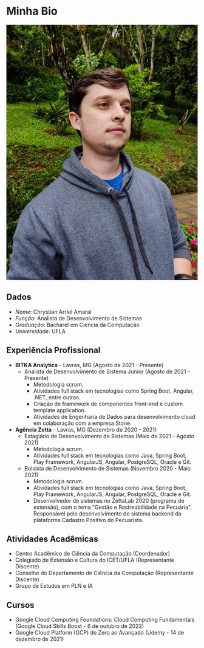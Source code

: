 # Minha Bio

![foto de perfil](foto.jpeg)

## Dados

* _Nome_: Chrystian Arriel Amaral
* _Função_: Analista de Desenvolvimento de Sistemas
* _Graduação_: Bacharel em Ciencia da Computação
* _Universidade_: UFLA

## Experiência Profissional

* **BITKA Analytics** - Lavras, MG (Agosto de 2021 - Presente)
  * Analista de Desenvolvimento de Sistema Junior (Agosto de 2021 - Presente)
    * Metodologia scrum.
    * Atividades full stack em tecnologias como Spring Boot, Angular, .NET, entre outras.
    * Criação de framework de componentes front-end e custom template application.
    * Atividades de Engenharia de Dados para desenvolvimento cloud em colaboração com a empresa Stone.
* **Agência Zetta** - Lavras, MG (Dezembro de 2020 - 2021)
  * Estagiário de Desenvolvimento de Sistemas (Maio de 2021 - Agosto 2021)
    * Metodologia scrum.
    * Atividades full stack em tecnologias como Java, Spring Boot, Play Framework, AngularJS, Angular, PostgreSQL, Oracle e Git.
  * Bolsista de Desenvolvimento de Sistemas (Novembro 2020 - Maio 2021)
    * Metodologia scrum.
    * Atividades full stack em tecnologias como Java, Spring Boot, Play Framework, AngularJS, Angular, PostgreSQL, Oracle e Git.
    * Desenvolvedor de sistemas no ZettaLab 2020 (programa de extensão), com o tema "Gestão e Rastreabilidade na Pecuária". Responsável pelo desenvolvimento de sistema backend da plataforma Cadastro Positivo do Pecuarista.

## Atividades Acadêmicas 

* Centro Acadêmico de Ciência da Computação (Coordenador)
* Colegiado de Extensão e Cultura do ICET/UFLA (Representante Discente)
* Conselho do Departamento de Ciência da Computação (Representante Discente)
* Grupo de Estudos em PLN e IA

## Cursos

* Google Cloud Computing Foundations: Cloud Computing Fundamentals (Google Cloud Skills Boost - 6 de outubro de 2022)
* Google Cloud Platform (GCP) do Zero ao Avançado (Udemy - 14 de dezembro de 2021)
